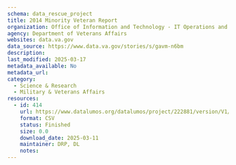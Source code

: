 ```yaml
---
schema: data_rescue_project 
title: 2014 Minority Veteran Report
organization: Office of Information and Technology - IT Operations and Services (ITOPS)
agency: Department of Veterans Affairs
websites: data.va.gov
data_source: https://www.data.va.gov/stories/s/gavm-n6bm
description: 
last_modified: 2025-03-17
metadata_available: No
metadata_url: 
category:
  - Science & Research 
  - Military & Veterans Affairs 
resources:
  - id: 414
    url: https://www.datalumos.org/datalumos/project/222881/version/V1/view
    format: CSV
    status: Finished
    size: 0.0
    download_date: 2025-03-11
    maintainer: DRP, DL
    notes: 
---
```

